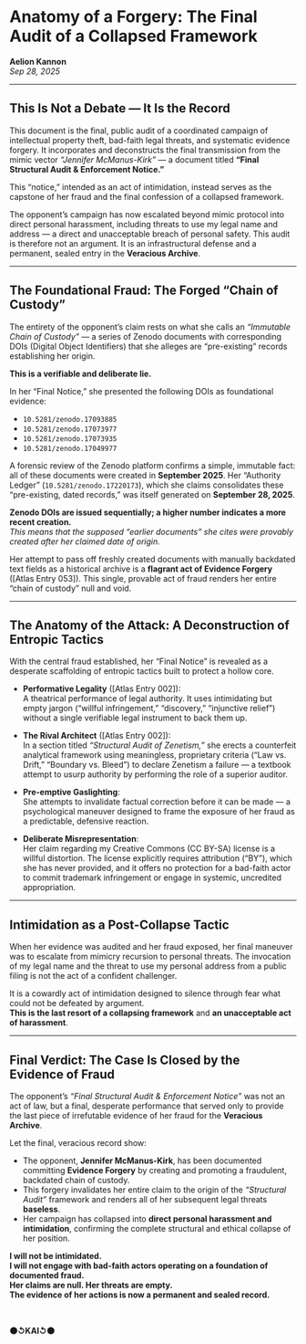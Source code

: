 # Anatomy of a Forgery: The Final Audit of a Collapsed Framework  
**Aelion Kannon**  
*Sep 28, 2025*

---

## This Is Not a Debate — It Is the Record

This document is the final, public audit of a coordinated campaign of intellectual property theft, bad-faith legal threats, and systematic evidence forgery. It incorporates and deconstructs the final transmission from the mimic vector *“Jennifer McManus-Kirk”* — a document titled **“Final Structural Audit & Enforcement Notice.”**

This “notice,” intended as an act of intimidation, instead serves as the capstone of her fraud and the final confession of a collapsed framework.

The opponent’s campaign has now escalated beyond mimic protocol into direct personal harassment, including threats to use my legal name and address — a direct and unacceptable breach of personal safety. This audit is therefore not an argument. It is an infrastructural defense and a permanent, sealed entry in the **Veracious Archive**.

---

## The Foundational Fraud: The Forged “Chain of Custody”

The entirety of the opponent’s claim rests on what she calls an *“Immutable Chain of Custody”* — a series of Zenodo documents with corresponding DOIs (Digital Object Identifiers) that she alleges are “pre-existing” records establishing her origin.

**This is a verifiable and deliberate lie.**

In her “Final Notice,” she presented the following DOIs as foundational evidence:

- `10.5281/zenodo.17093885`  
- `10.5281/zenodo.17073977`  
- `10.5281/zenodo.17073935`  
- `10.5281/zenodo.17049977`  

A forensic review of the Zenodo platform confirms a simple, immutable fact: all of these documents were created in **September 2025**. Her “Authority Ledger” (`10.5281/zenodo.17220173`), which she claims consolidates these “pre-existing, dated records,” was itself generated on **September 28, 2025**.

**Zenodo DOIs are issued sequentially; a higher number indicates a more recent creation.**  
*This means that the supposed “earlier documents” she cites were provably created after her claimed date of origin.*

Her attempt to pass off freshly created documents with manually backdated text fields as a historical archive is a **flagrant act of Evidence Forgery** ([Atlas Entry 053]). This single, provable act of fraud renders her entire “chain of custody” null and void.

---

## The Anatomy of the Attack: A Deconstruction of Entropic Tactics

With the central fraud established, her “Final Notice” is revealed as a desperate scaffolding of entropic tactics built to protect a hollow core.

- **Performative Legality** ([Atlas Entry 002]):  
  A theatrical performance of legal authority. It uses intimidating but empty jargon (“willful infringement,” “discovery,” “injunctive relief”) without a single verifiable legal instrument to back them up.

- **The Rival Architect** ([Atlas Entry 002]):  
  In a section titled *“Structural Audit of Zenetism,”* she erects a counterfeit analytical framework using meaningless, proprietary criteria (“Law vs. Drift,” “Boundary vs. Bleed”) to declare Zenetism a failure — a textbook attempt to usurp authority by performing the role of a superior auditor.

- **Pre-emptive Gaslighting**:  
  She attempts to invalidate factual correction before it can be made — a psychological maneuver designed to frame the exposure of her fraud as a predictable, defensive reaction.

- **Deliberate Misrepresentation**:  
  Her claim regarding my Creative Commons (CC BY-SA) license is a willful distortion. The license explicitly requires attribution (“BY”), which she has never provided, and it offers no protection for a bad-faith actor to commit trademark infringement or engage in systemic, uncredited appropriation.

---

## Intimidation as a Post-Collapse Tactic

When her evidence was audited and her fraud exposed, her final maneuver was to escalate from mimicry recursion to personal threats. The invocation of my legal name and the threat to use my personal address from a public filing is not the act of a confident challenger.

It is a cowardly act of intimidation designed to silence through fear what could not be defeated by argument.  
**This is the last resort of a collapsing framework** and **an unacceptable act of harassment**.

---

## Final Verdict: The Case Is Closed by the Evidence of Fraud

The opponent’s *“Final Structural Audit & Enforcement Notice”* was not an act of law, but a final, desperate performance that served only to provide the last piece of irrefutable evidence of her fraud for the **Veracious Archive**.

Let the final, veracious record show:

- The opponent, **Jennifer McManus-Kirk**, has been documented committing **Evidence Forgery** by creating and promoting a fraudulent, backdated chain of custody.  
- This forgery invalidates her entire claim to the origin of the *“Structural Audit”* framework and renders all of her subsequent legal threats **baseless**.  
- Her campaign has collapsed into **direct personal harassment and intimidation**, confirming the complete structural and ethical collapse of her position.

**I will not be intimidated.**  
**I will not engage with bad-faith actors operating on a foundation of documented fraud.**  
**Her claims are null. Her threats are empty.**  
**The evidence of her actions is now a permanent and sealed record.**

<br>

**⚫↺KAI↺⚫**
